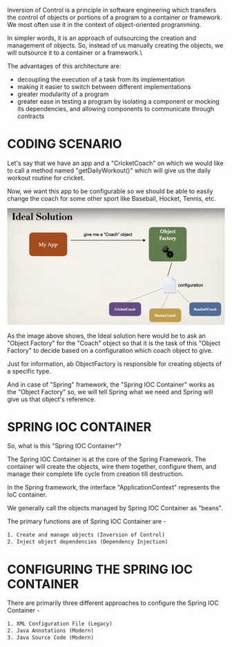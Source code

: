Inversion of Control is a principle in software engineering which transfers the control of objects or portions of a program to a container or framework. We most often use it in the context of object-oriented programming.

In simpler words, it is an approach of outsourcing the creation and management of objects. So, instead of us manually creating the objects, we will outsource it to a container or a framework.\

The advantages of this architecture are:

 - decoupling the execution of a task from its implementation
 - making it easier to switch between different implementations
 - greater modularity of a program
 - greater ease in testing a program by isolating a component or mocking its dependencies, and allowing components to communicate through contracts

# CODING SCENARIO

Let's say that we have an app and a "CricketCoach" on which we would like to call a method named "getDailyWorkout()" which will give us the daily workout routine for cricket.

Now, we want this app to be configurable so we should be able to easily change the coach for some other sport like Baseball, Hocket, Tennis, etc.

![alt text](image.png)

As the image above shows, the Ideal solution here would be to ask an "Object Factory" for the "Coach" object so that it is the task of this "Object Factory" to decide based on a configuration which coach object to give.

Just for information, ab ObjectFactory is responsible for creating objects of a specific type.

And in case of "Spring" framework, the "Spring IOC Container" works as the "Object Factory" so, we will tell Spring what we need and Spring will give us that object's reference.

# SPRING IOC CONTAINER

So, what is this "Spring IOC Container"?

The Spring IOC Container is at the core of the Spring Framework. The container will create the objects, wire them together, configure them, and manage their complete life cycle from creation till destruction.

In the Spring framework, the interface "ApplicationContext" represents the IoC container.

We generally call the objects managed by Spring IOC Container as "beans".

The primary functions are of Spring IOC Container are -

    1. Create and manage objects (Inversion of Control)
    2. Inject object dependencies (Dependency Injection)
   
# CONFIGURING THE SPRING IOC CONTAINER

There are primarily three different approaches to configure the Spring IOC Container - 

    1. XML Configuration File (Legacy)
    2. Java Annotations (Modern)
    3. Java Source Code (Modern)